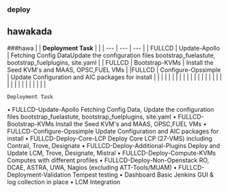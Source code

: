 ### deploy

## hawakada
###hawa
|  | **Deployment Task** |  |
| --- | --- | --- |
| FULLCD | Update-Apollo | Fetching Config DataUpdate the configuration files bootstrap_fuelastute, bootstrap_fuelplugins, site.yaml | 
| FULLCD | Bootstrap-KVMs | Install the Seed KVM's and MAAS, OPSC,FUEL VMs | 
|FULLCD | Configure-Opssimple | Update Configuration and AIC packages for install |
 |
 |
 |
 |
|
 |
 |
 |
 |
|
 |
 |
 |
 |
|
 |
 |
 |
 |
|
 |
 |
 |
 |
|
 |
 |
 |
 |

	Deployment Task	
•		FULLCD-Update-Apollo	Fetching Config Data, Update the configuration files bootstrap_fuelastute, bootstrap_fuelplugins, site.yaml
•		FULLCD-Bootstrap-KVMs	Install the Seed KVM's and MAAS, OPSC,FUEL VMs
•		FULLCD-Configure-Opssimple	Update Configuration and AIC packages for install
•		FULLCD-Deploy-Core-LCP	Deploy Core LCP (27-VMS) including Contrail, Trove, Designate
•		FULLCD-Deploy-Additional-Plugins	Deploy and Update LCM, Trove, Designate, Mistral
•		FULLCD-Deploy-Compute-KVMs	Computes with different profiles
•		FULLCD-Deploy-Non-Openstack	RO, DCAE, ASTRA, UWA, Nagios (excluding ATT-Tools/MUAM)
•		FULLCD-Deployment-Validation	Tempest testing
•		Dashboard	Basic Jenkins GUI & log collection in place
•		LCM Integration	



